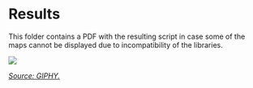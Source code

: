 # Results

This folder contains a PDF with the resulting script in case some of the maps cannot be displayed due to incompatibility of the libraries.

![](https://media.giphy.com/media/3o8dFjB7T9lNldqliM/giphy.gif)

*[Source: GIPHY.](https://giphy.com/gifs/converse-3o8dFjB7T9lNldqliM)*
